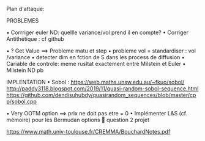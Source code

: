 Plan d'attaque:

PROBLEMES

•	Corrriger euler ND: quellle variance/vol prend il en compte?
•	Corriger Antithétique : cf github

•	 ? Get Value ==> Probleme matu et step
•	 probleme vol = standardiser : vol /variance 
•	 detecter dim en fction de S dans les process de diffusion
•	Cariable de controle: meme rusltat exactement entre Milstein et Euler
•	Milstein ND pb

IMPLENTATION
•	Sobol : https://web.maths.unsw.edu.au/~fkuo/sobol/ http://paddy3118.blogspot.com/2019/11/quasi-random-sobol-sequence.html https://github.com/dendisuhubdy/quasirandom_sequences/blob/master/cpp/sobol.cpp

•	Very OOTM option ==> prix ne doit pas etre = 0
•	Implémenter L&S (cf. mémoire) pour les Bermudan options  question 2 projet 

https://www.math.univ-toulouse.fr/CREMMA/BouchardNotes.pdf
